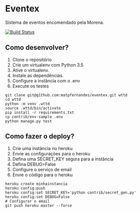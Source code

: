 # Eventex

Sistema de eventos encomendado pela Morena.

[![Build Status](https://travis-ci.org/matpfernandes/eventex.svg?branch=master)](https://travis-ci.org/matpfernandes/eventex)

## Como desenvolver?

1. Clone o repositório
2. Crie um virtualenv com Python 3.5
3. Ative o virtualenv.
4. Instale as dependências.
5. Configure a instância com o .env
6. Execute os testes

```console
git clone git@github.com:matpfernandes/eventex.git wttd
cd wttd
python -m venv .wttd
source .wttd/bin/activate
pip install -r requirements.txt
cp contrib/env-sample .env
python manage.py test

```
## Como fazer o deploy?

1. Crie uma instância no heroku
2. Envie as configurações para o heroku
3. Defina uma SECRET_KEY segura para a instância
4. Defina DEBUG=False
5. Configure o serviço de email
6. Envie o código para o heroku

```console
heroku create minhainstancia
heroku config:push
heroku config:set SECRET_KEY='python contrib/secret_gen.py'
heroku config:set DEBUG=False
# Configurar o email
git push heroku master --force
```
